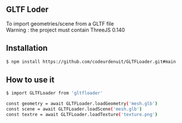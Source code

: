 ## GLTF Loder

To import geometries/scene from a GLTF file  
Warning : the project must contain ThreeJS 0.140

## Installation
```sh
$ npm install https://github.com/codeurdenuit/GLTFLoader.git#main
```

## How to use it
```sh
$ import GLTFLoader from 'gltfloader'

const geometry = await GLTFLoader.loadGeometry('mesh.glb')
const scene = await GLTFLoader.loadScene('mesh.glb')
const textre = await GLTFLoader.loadTexture('texture.png')

```